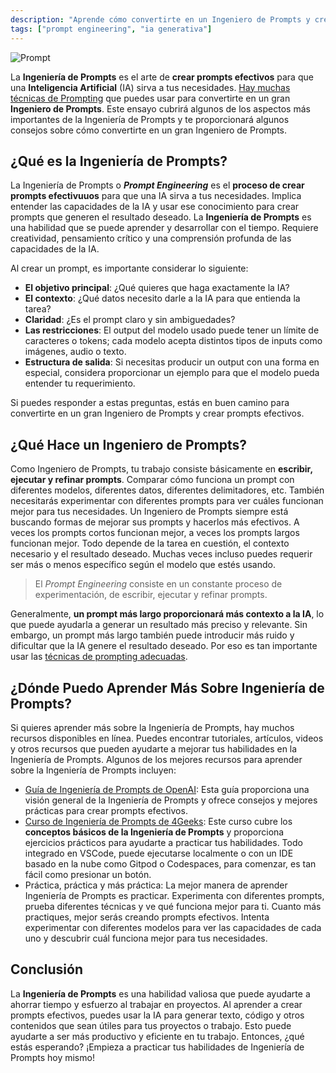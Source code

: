 ```yaml
---
description: "Aprende cómo convertirte en un Ingeniero de Prompts y crear prompts efectivos para usar la IA a tu favor. ¡Vamos a ello! 🎉"
tags: ["prompt engineering", "ia generativa"]
---
```

![Prompt](https://raw.githubusercontent.com/breatheco-de/applied-ai-syllabus/main/assets/charlytoc_A_collage_of_various_data_types_like_text_images_and__25f517b0-5ec4-40ec-8433-454e9575b8e6.webp)

La **Ingeniería de Prompts** es el arte de **crear prompts efectivos** para que una **Inteligencia Artificial** (IA) sirva a tus necesidades. [Hay muchas técnicas de Prompting](https://4geeks.com/es/lesson/que-es-prompt-engineering) que puedes usar para convertirte en un gran **Ingeniero de Prompts**. Este ensayo cubrirá algunos de los aspectos más importantes de la Ingeniería de Prompts y te proporcionará algunos consejos sobre cómo convertirte en un gran Ingeniero de Prompts.

## ¿Qué es la Ingeniería de Prompts?

La Ingeniería de Prompts o **_Prompt Engineering_** es el **proceso de crear prompts efectivuuos** para que una IA sirva a tus necesidades. Implica entender las capacidades de la IA y usar ese conocimiento para crear prompts que generen el resultado deseado. La **Ingeniería de Prompts** es una habilidad que se puede aprender y desarrollar con el tiempo. Requiere creatividad, pensamiento crítico y una comprensión profunda de las capacidades de la IA.

Al crear un prompt, es importante considerar lo siguiente:

- **El objetivo principal**: ¿Qué quieres que haga exactamente la IA?
- **El contexto**: ¿Qué datos necesito darle a la IA para que entienda la tarea?
- **Claridad**: ¿Es el prompt claro y sin ambiguedades?
- **Las restricciones**: El output del modelo usado puede tener un límite de caracteres o tokens; cada modelo acepta distintos tipos de inputs como imágenes, audio o texto. 
- **Estructura de salida**: Si necesitas producir un output con una forma en especial, considera proporcionar un ejemplo para que el modelo pueda entender tu requerimiento.

Si puedes responder a estas preguntas, estás en buen camino para convertirte en un gran Ingeniero de Prompts y crear prompts efectivos.

## ¿Qué Hace un Ingeniero de Prompts?

Como Ingeniero de Prompts, tu trabajo consiste básicamente en **escribir, ejecutar y refinar prompts**. Comparar cómo funciona un prompt con diferentes modelos, diferentes datos, diferentes delimitadores, etc. También necesitarás experimentar con diferentes prompts para ver cuáles funcionan mejor para tus necesidades. Un Ingeniero de Prompts siempre está buscando formas de mejorar sus prompts y hacerlos más efectivos. A veces los prompts cortos funcionan mejor, a veces los prompts largos funcionan mejor. Todo depende de la tarea en cuestión, el contexto necesario y el resultado deseado. Muchas veces incluso puedes requerir ser más o menos específico según el modelo que estés usando.

> El _Prompt Engineering_ consiste en un constante proceso de experimentación, de escribir, ejecutar y refinar prompts.

Generalmente, **un prompt más largo proporcionará más contexto a la IA**, lo que puede ayudarla a generar un resultado más preciso y relevante. Sin embargo, un prompt más largo también puede introducir más ruido y dificultar que la IA genere el resultado deseado. Por eso es tan importante usar las [técnicas de prompting adecuadas](https://4geeks.com/es/lesson/que-es-prompt-engineering).

## ¿Dónde Puedo Aprender Más Sobre Ingeniería de Prompts?

Si quieres aprender más sobre la Ingeniería de Prompts, hay muchos recursos disponibles en línea. Puedes encontrar tutoriales, artículos, videos y otros recursos que pueden ayudarte a mejorar tus habilidades en la Ingeniería de Prompts. Algunos de los mejores recursos para aprender sobre la Ingeniería de Prompts incluyen:

- [Guía de Ingeniería de Prompts de OpenAI](https://platform.openai.com/docs/guides/prompt-engineering): Esta guía proporciona una visión general de la Ingeniería de Prompts y ofrece consejos y mejores prácticas para crear prompts efectivos.
- [Curso de Ingeniería de Prompts de 4Geeks](https://4geeks.com/es/interactive-exercise/curso-de-prompt-engineering): Este curso cubre los **conceptos básicos de la Ingeniería de Prompts** y proporciona ejercicios prácticos para ayudarte a practicar tus habilidades. Todo integrado en VSCode, puede ejecutarse localmente o con un IDE basado en la nube como Gitpod o Codespaces, para comenzar, es tan fácil como presionar un botón.
- Práctica, práctica y más práctica: La mejor manera de aprender Ingeniería de Prompts es practicar. Experimenta con diferentes prompts, prueba diferentes técnicas y ve qué funciona mejor para ti. Cuanto más practiques, mejor serás creando prompts efectivos. Intenta experimentar con diferentes modelos para ver las capacidades de cada uno y descubrir cuál funciona mejor para tus necesidades.

## Conclusión

La **Ingeniería de Prompts** es una habilidad valiosa que puede ayudarte a ahorrar tiempo y esfuerzo al trabajar en proyectos. Al aprender a crear prompts efectivos, puedes usar la IA para generar texto, código y otros contenidos que sean útiles para tus proyectos o trabajo. Esto puede ayudarte a ser más productivo y eficiente en tu trabajo. Entonces, ¿qué estás esperando? ¡Empieza a practicar tus habilidades de Ingeniería de Prompts hoy mismo!
